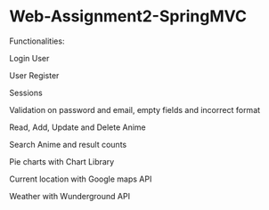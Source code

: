 # Web-Assignment2-SpringMVC

Functionalities:

Login User

User Register

Sessions

Validation on password and email, empty fields and incorrect format

Read, Add, Update and Delete Anime

Search Anime and result counts

Pie charts with Chart Library

Current location with Google maps API

Weather with Wunderground API


